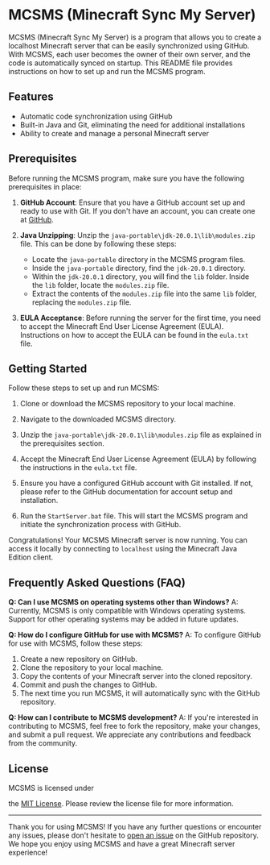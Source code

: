 # MCSMS (Minecraft Sync My Server)

MCSMS (Minecraft Sync My Server) is a program that allows you to create a localhost Minecraft server that can be easily synchronized using GitHub. With MCSMS, each user becomes the owner of their own server, and the code is automatically synced on startup. This README file provides instructions on how to set up and run the MCSMS program.

## Features

- Automatic code synchronization using GitHub
- Built-in Java and Git, eliminating the need for additional installations
- Ability to create and manage a personal Minecraft server

## Prerequisites

Before running the MCSMS program, make sure you have the following prerequisites in place:

1. **GitHub Account**: Ensure that you have a GitHub account set up and ready to use with Git. If you don't have an account, you can create one at [GitHub](https://github.com).

2. **Java Unzipping**: Unzip the `java-portable\jdk-20.0.1\lib\modules.zip` file. This can be done by following these steps:
    - Locate the `java-portable` directory in the MCSMS program files.
    - Inside the `java-portable` directory, find the `jdk-20.0.1` directory.
    - Within the `jdk-20.0.1` directory, you will find the `lib` folder. Inside the `lib` folder, locate the `modules.zip` file.
    - Extract the contents of the `modules.zip` file into the same `lib` folder, replacing the `modules.zip` file.

3. **EULA Acceptance**: Before running the server for the first time, you need to accept the Minecraft End User License Agreement (EULA). Instructions on how to accept the EULA can be found in the `eula.txt` file.

## Getting Started

Follow these steps to set up and run MCSMS:

1. Clone or download the MCSMS repository to your local machine.

2. Navigate to the downloaded MCSMS directory.

3. Unzip the `java-portable\jdk-20.0.1\lib\modules.zip` file as explained in the prerequisites section.

4. Accept the Minecraft End User License Agreement (EULA) by following the instructions in the `eula.txt` file.

5. Ensure you have a configured GitHub account with Git installed. If not, please refer to the GitHub documentation for account setup and installation.

6. Run the `StartServer.bat` file. This will start the MCSMS program and initiate the synchronization process with GitHub.

Congratulations! Your MCSMS Minecraft server is now running. You can access it locally by connecting to `localhost` using the Minecraft Java Edition client.

## Frequently Asked Questions (FAQ)

**Q: Can I use MCSMS on operating systems other than Windows?**
A: Currently, MCSMS is only compatible with Windows operating systems. Support for other operating systems may be added in future updates.

**Q: How do I configure GitHub for use with MCSMS?**
A: To configure GitHub for use with MCSMS, follow these steps:
   1. Create a new repository on GitHub.
   2. Clone the repository to your local machine.
   3. Copy the contents of your Minecraft server into the cloned repository.
   4. Commit and push the changes to GitHub.
   5. The next time you run MCSMS, it will automatically sync with the GitHub repository.

**Q: How can I contribute to MCSMS development?**
A: If you're interested in contributing to MCSMS, feel free to fork the repository, make your changes, and submit a pull request. We appreciate any contributions and feedback from the community.

## License

MCSMS is licensed under

 the [MIT License](LICENSE). Please review the license file for more information.

---

Thank you for using MCSMS! If you have any further questions or encounter any issues, please don't hesitate to [open an issue](https://github.com/your-username/your-repository/issues) on the GitHub repository. We hope you enjoy using MCSMS and have a great Minecraft server experience!